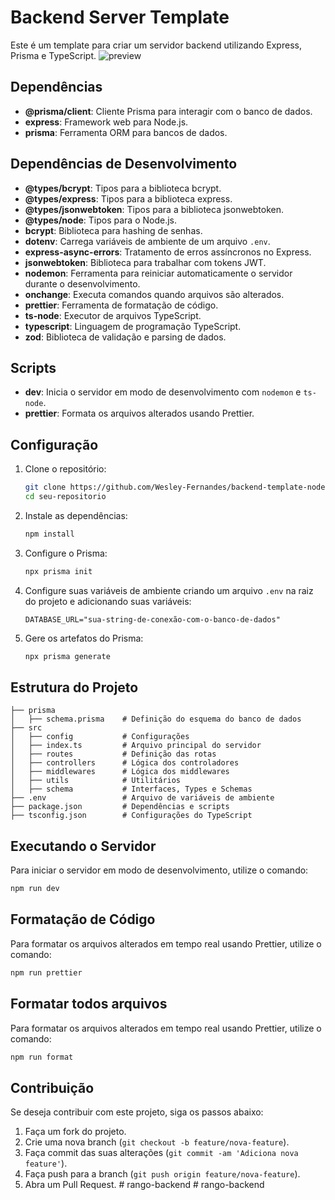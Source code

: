 ﻿# Backend Server Template

Este é um template para criar um servidor backend utilizando Express, Prisma e TypeScript.
![preview](https://github.com/user-attachments/assets/56041943-f64c-4be7-84d1-fb323edae557)

## Dependências

- **@prisma/client**: Cliente Prisma para interagir com o banco de dados.
- **express**: Framework web para Node.js.
- **prisma**: Ferramenta ORM para bancos de dados.

## Dependências de Desenvolvimento

- **@types/bcrypt**: Tipos para a biblioteca bcrypt.
- **@types/express**: Tipos para a biblioteca express.
- **@types/jsonwebtoken**: Tipos para a biblioteca jsonwebtoken.
- **@types/node**: Tipos para o Node.js.
- **bcrypt**: Biblioteca para hashing de senhas.
- **dotenv**: Carrega variáveis de ambiente de um arquivo `.env`.
- **express-async-errors**: Tratamento de erros assíncronos no Express.
- **jsonwebtoken**: Biblioteca para trabalhar com tokens JWT.
- **nodemon**: Ferramenta para reiniciar automaticamente o servidor durante o desenvolvimento.
- **onchange**: Executa comandos quando arquivos são alterados.
- **prettier**: Ferramenta de formatação de código.
- **ts-node**: Executor de arquivos TypeScript.
- **typescript**: Linguagem de programação TypeScript.
- **zod**: Biblioteca de validação e parsing de dados.

## Scripts

- **dev**: Inicia o servidor em modo de desenvolvimento com `nodemon` e `ts-node`.
- **prettier**: Formata os arquivos alterados usando Prettier.

## Configuração

1. Clone o repositório:

   ```bash
   git clone https://github.com/Wesley-Fernandes/backend-template-nodejs
   cd seu-repositorio
   ```

2. Instale as dependências:

   ```bash
   npm install
   ```

3. Configure o Prisma:

   ```bash
   npx prisma init
   ```

4. Configure suas variáveis de ambiente criando um arquivo `.env` na raiz do projeto e adicionando suas variáveis:

   ```env
   DATABASE_URL="sua-string-de-conexão-com-o-banco-de-dados"
   ```

5. Gere os artefatos do Prisma:

   ```bash
   npx prisma generate
   ```

## Estrutura do Projeto

```plaintext
├── prisma
│   ├── schema.prisma    # Definição do esquema do banco de dados
├── src
│   ├── config           # Configurações
│   ├── index.ts         # Arquivo principal do servidor
│   ├── routes           # Definição das rotas
│   ├── controllers      # Lógica dos controladores
│   ├── middlewares      # Lógica dos middlewares
│   ├── utils            # Utilitários
│   ├── schema           # Interfaces, Types e Schemas
├── .env                 # Arquivo de variáveis de ambiente
├── package.json         # Dependências e scripts
├── tsconfig.json        # Configurações do TypeScript
```

## Executando o Servidor

Para iniciar o servidor em modo de desenvolvimento, utilize o comando:

```bash
npm run dev
```

## Formatação de Código

Para formatar os arquivos alterados em tempo real usando Prettier, utilize o comando:

```bash
npm run prettier
```

## Formatar todos arquivos

Para formatar os arquivos alterados em tempo real usando Prettier, utilize o comando:

```bash
npm run format
```

## Contribuição

Se deseja contribuir com este projeto, siga os passos abaixo:

1. Faça um fork do projeto.
2. Crie uma nova branch (`git checkout -b feature/nova-feature`).
3. Faça commit das suas alterações (`git commit -am 'Adiciona nova feature'`).
4. Faça push para a branch (`git push origin feature/nova-feature`).
5. Abra um Pull Request.
#   r a n g o - b a c k e n d  
 #   r a n g o - b a c k e n d  
 